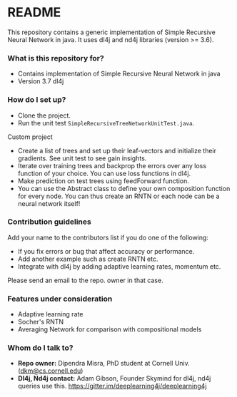 # README #

This repository contains a generic implementation of Simple Recursive Neural Network in java. It uses dl4j and nd4j libraries (version >= 3.6).

### What is this repository for? ###

* Contains implementation of Simple Recursive Neural Network in java
* Version 3.7 dl4j

### How do I set up? ###

* Clone the project.
* Run the unit test `SimpleRecursiveTreeNetworkUnitTest.java`.

Custom project
* Create a list of trees and set up their leaf-vectors and 
  initialize their gradients. See unit test to see gain insights.
* Iterate over training trees and backprop the errors over any loss      
  function of your choice. You can use loss functions in dl4j.
* Make prediction on test trees using feedForward function.
* You can use the Abstract class to define your own composition function for 
  every node. You can thus create an RNTN or each node can be a neural network 
  itself!

### Contribution guidelines ###

Add your name to the contributors list if you do one of the following:

* If you fix errors or bug that affect accuracy or performance.
* Add another example such as create RNTN etc.
* Integrate with dl4j by adding adaptive learning rates, momentum etc. 

Please send an email to the repo. owner in that case.

### Features under consideration ###

* Adaptive learning rate 
* Socher's RNTN 
* Averaging Network for comparison with compositional models

### Whom do I talk to? ###

* **Repo owner:** Dipendra Misra, PhD student at Cornell Univ. (dkm@cs.cornell.edu)
* **Dl4j, Nd4j contact:** Adam  Gibson, Founder Skymind
  for dl4j, nd4j queries use this.
  https://gitter.im/deeplearning4j/deeplearning4j
